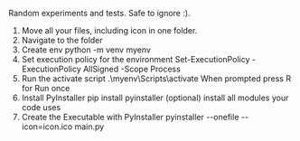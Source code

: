 Random experiments and tests. Safe to ignore :).

1. Move all your files, including icon in one folder.
2. Navigate to the folder
2. Create env 
	python -m venv myenv
3. Set execution policy for the environment 
	Set-ExecutionPolicy -ExecutionPolicy AllSigned -Scope Process
4. Run the activate script
	.\myenv\Scripts\activate
    When prompted press R for Run once 
5. Install PyInstaller
	pip install pyinstaller
    (optional) install all modules your code uses
6. Create the Executable with PyInstaller
	pyinstaller --onefile --icon=icon.ico main.py
